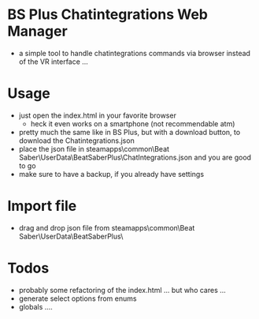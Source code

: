 # BS Plus Chatintegrations Web Manager
+ a simple tool to handle chatintegrations commands via browser instead of the VR interface ...

# Usage
+ just open the index.html in your favorite browser
  + heck it even works on a smartphone (not recommendable atm)
+ pretty much the same like in BS Plus, but with a download button, to download the Chatintegrations.json
+ place the json file in steamapps\common\Beat Saber\UserData\BeatSaberPlus\ChatIntegrations.json and you are good to go
+ make sure to have a backup, if you already have settings

# Import file
+ drag and drop json file from steamapps\common\Beat Saber\UserData\BeatSaberPlus\

# Todos
+ probably some refactoring of the index.html ... but who cares ...
+ generate select options from enums
+ globals ....

